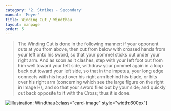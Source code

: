```yaml
---
category: '2. Strikes - Secondary'
manual: 'Meyer'
title: Winding Cut / Windthau
layout: manpage
order: 5
---
```


<link rel="import" href="/bower_components/polymer/polymer.html">
<link rel="import" href="shared-styles.html">


> The Winding Cut is done in the following manner: if your opponent cuts at you from above, then cut from below with crossed hands from your left onto his sword, so that your pommel sticks out under your right arm. And as soon as it clashes, step with your left foot out from him well toward your left side, withdraw your pommel again in a loop back out toward your left side, so that in the impetus, your long edge connects with his head over his right arm behind his blade, or hits over his right arm (concerning which see the large figure on the right in Image H), and so that your sword flies out by your side; and quickly cut back opposite to it with the Cross; thus it is done.

![Illustration: Windthau](/manuals/meyer/images/strikes/windthau-illustration.jpg){:class="card-image" style="width:600px"}